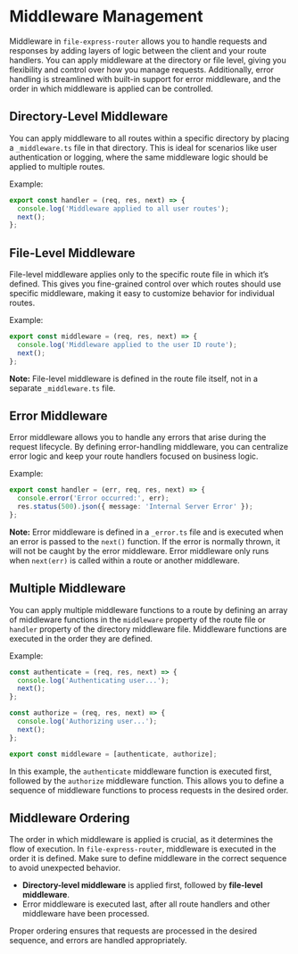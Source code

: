 # Middleware Management

Middleware in `file-express-router` allows you to handle requests and responses by adding layers of logic between the client and your route handlers. You can apply middleware at the directory or file level, giving you flexibility and control over how you manage requests. Additionally, error handling is streamlined with built-in support for error middleware, and the order in which middleware is applied can be controlled.

## Directory-Level Middleware

You can apply middleware to all routes within a specific directory by placing a `_middleware.ts` file in that directory. This is ideal for scenarios like user authentication or logging, where the same middleware logic should be applied to multiple routes.

Example:

```ts title="routes/users/_middleware.ts"
export const handler = (req, res, next) => {
  console.log('Middleware applied to all user routes');
  next();
};
```

## File-Level Middleware

File-level middleware applies only to the specific route file in which it’s defined. This gives you fine-grained control over which routes should use specific middleware, making it easy to customize behavior for individual routes.

Example:

```ts title="routes/users/[id].ts"
export const middleware = (req, res, next) => {
  console.log('Middleware applied to the user ID route');
  next();
};
```

**Note:** File-level middleware is defined in the route file itself, not in a separate `_middleware.ts` file.

## Error Middleware

Error middleware allows you to handle any errors that arise during the request lifecycle. By defining error-handling middleware, you can centralize error logic and keep your route handlers focused on business logic.

Example:

```ts title="routes/_error.ts"
export const handler = (err, req, res, next) => {
  console.error('Error occurred:', err);
  res.status(500).json({ message: 'Internal Server Error' });
};
```

**Note:** Error middleware is defined in a `_error.ts` file and is executed when an error is passed to the `next()` function. If the error is normally thrown, it will not be caught by the error middleware. Error middleware only runs when `next(err)` is called within a route or another middleware.

## Multiple Middleware

You can apply multiple middleware functions to a route by defining an array of middleware functions in the `middleware` property of the route file or `handler` property of the directory middleware file. Middleware functions are executed in the order they are defined.

Example:

```ts title="routes/users/[id].ts"
const authenticate = (req, res, next) => {
  console.log('Authenticating user...');
  next();
};

const authorize = (req, res, next) => {
  console.log('Authorizing user...');
  next();
};

export const middleware = [authenticate, authorize];
```

In this example, the `authenticate` middleware function is executed first, followed by the `authorize` middleware function. This allows you to define a sequence of middleware functions to process requests in the desired order.

## Middleware Ordering

The order in which middleware is applied is crucial, as it determines the flow of execution. In `file-express-router`, middleware is executed in the order it is defined. Make sure to define middleware in the correct sequence to avoid unexpected behavior.

- **Directory-level middleware** is applied first, followed by **file-level middleware**.
- Error middleware is executed last, after all route handlers and other middleware have been processed.

Proper ordering ensures that requests are processed in the desired sequence, and errors are handled appropriately.
